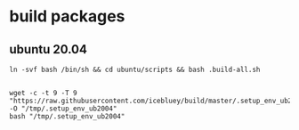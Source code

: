# build packages
## ubuntu 20.04
```
ln -svf bash /bin/sh && cd ubuntu/scripts && bash .build-all.sh 
```
```

wget -c -t 9 -T 9 "https://raw.githubusercontent.com/icebluey/build/master/.setup_env_ub2004" -O "/tmp/.setup_env_ub2004"
bash "/tmp/.setup_env_ub2004"

```

